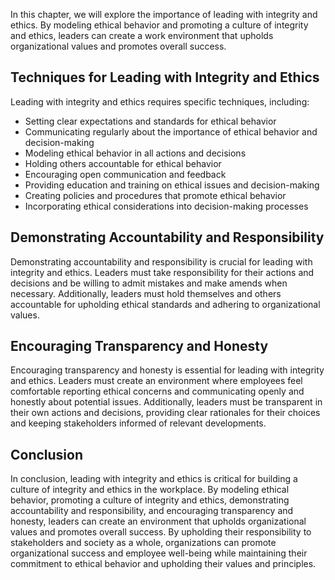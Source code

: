 
In this chapter, we will explore the importance of leading with integrity and ethics. By modeling ethical behavior and promoting a culture of integrity and ethics, leaders can create a work environment that upholds organizational values and promotes overall success.

Techniques for Leading with Integrity and Ethics
------------------------------------------------

Leading with integrity and ethics requires specific techniques, including:

* Setting clear expectations and standards for ethical behavior
* Communicating regularly about the importance of ethical behavior and decision-making
* Modeling ethical behavior in all actions and decisions
* Holding others accountable for ethical behavior
* Encouraging open communication and feedback
* Providing education and training on ethical issues and decision-making
* Creating policies and procedures that promote ethical behavior
* Incorporating ethical considerations into decision-making processes

Demonstrating Accountability and Responsibility
-----------------------------------------------

Demonstrating accountability and responsibility is crucial for leading with integrity and ethics. Leaders must take responsibility for their actions and decisions and be willing to admit mistakes and make amends when necessary. Additionally, leaders must hold themselves and others accountable for upholding ethical standards and adhering to organizational values.

Encouraging Transparency and Honesty
------------------------------------

Encouraging transparency and honesty is essential for leading with integrity and ethics. Leaders must create an environment where employees feel comfortable reporting ethical concerns and communicating openly and honestly about potential issues. Additionally, leaders must be transparent in their own actions and decisions, providing clear rationales for their choices and keeping stakeholders informed of relevant developments.

Conclusion
----------

In conclusion, leading with integrity and ethics is critical for building a culture of integrity and ethics in the workplace. By modeling ethical behavior, promoting a culture of integrity and ethics, demonstrating accountability and responsibility, and encouraging transparency and honesty, leaders can create an environment that upholds organizational values and promotes overall success. By upholding their responsibility to stakeholders and society as a whole, organizations can promote organizational success and employee well-being while maintaining their commitment to ethical behavior and upholding their values and principles.
